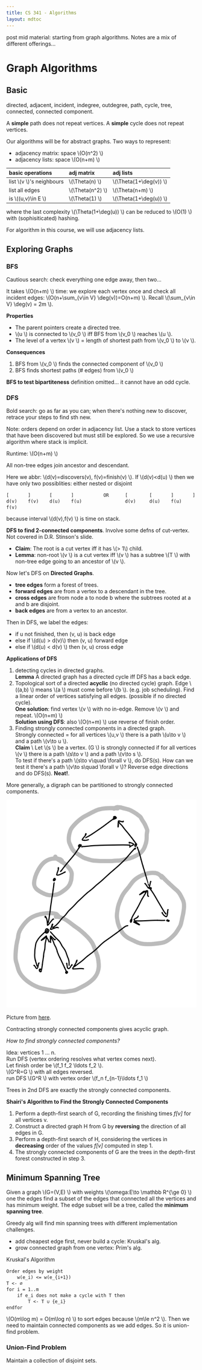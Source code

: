 ```yaml
---
title: CS 341 - Algorithms
layout: mdtoc
---
```

post mid material: starting from graph algorithms. Notes are a mix of different offerings...

# Graph Algorithms
## Basic
directed, adjacent, incident, indegree, outdegree, path, cycle, tree, connected, connected component.

A **simple** path does not repeat vertices. A **simple** cycle does not repeat vertices.


Our algorithms will be for abstract graphs. Two ways to represent:
- adjacency matrix: space &#92;(O(n^2) &#92;)
- adjacency lists: space &#92;(O(n+m) &#92;)

|basic operations  | adj matrix| adj lists|
| :------------- | :------------- | :-- |
| list &#92;(v &#92;)'s neighbours| &#92;(\Theta(n) &#92;) | &#92;(\Theta(1+\deg(v)) &#92;)|
| list all edges | &#92;(\Theta(n^2) &#92;) | &#92;(\Theta(n+m) &#92;) |
| is &#92;((u,v)\in E &#92;) | &#92;(\Theta(1) &#92;) | &#92;(\Theta(1+\deg(u)) &#92;) |

where the last complexity &#92;(\Theta(1+\deg(u)) &#92;)  can be reduced to &#92;(O(1) &#92;)
with (sophisiticated) hashing.

For algorithm in this course, we will use adjacency lists.

## Exploring Graphs

### BFS
Cautious search: check everything one edge away, then two...

It takes &#92;(O(n+m) &#92;) time: we explore each vertex once and check all incident edges: &#92;(O(n+\sum_{v\in V} \deg(v))=O(n+m) &#92;). Recall &#92;(\sum_{v\in V} \deg(v) = 2m &#92;).

**Properties**
- The parent pointers create a directed tree.
- &#92;(u &#92;) is connected to &#92;(v_0 &#92;) iff BFS from &#92;(v_0 &#92;) reaches &#92;(u &#92;).
- The level of a vertex &#92;(v &#92;) = length of shortest path from &#92;(v_0 &#92;) to &#92;(v &#92;).

**Consequences**
1. BFS from &#92;(v_0 &#92;) finds the connected component of &#92;(v_0 &#92;)
2. BFS finds shortest paths (# edges) from &#92;(v_0 &#92;)

**BFS to test bipartiteness**
definition omitted... it cannot have an odd cycle.

### DFS
Bold search: go as far as you can; when there's nothing new to discover, retrace your steps to find sth new.

Note: orders depend on order in adjacency list. Use a stack to store vertices that have been discovered but must still be explored. So we use a recursive algorithm where stack is implicit.

Runtime: &#92;(O(n+m) &#92;)

All non-tree edges join ancestor and descendant.

Here we abbr: &#92;(d(v)=discovers(v), f(v)=finish(v) &#92;). If &#92;(d(v)<d(u) &#92;) then we have only two possiblities: either nested or disjoint
```
[       ]       [       ]           OR      [        [       ]       ]
d(v)    f(v)    d(u)    f(u)                d(v)     d(u)    f(u)    f(v)
```
because interval &#92;(d(v),f(v) &#92;) is time on stack.

**DFS to find 2-connected components**. Involve some defns of cut-vertex. Not covered in D.R. Stinson's slide.
- **Claim**: The root is a cut vertex iff it has &#92;(> 1&#92;) child.
- **Lemma**: non-root &#92;(v &#92;) is a cut vertex iff &#92;(v &#92;) has a subtree &#92;(T &#92;) with non-tree edge going to an ancestor of &#92;(v &#92;).

Now let's DFS on **Directed Graphs**.
- **tree edges** form a forest of trees.
- **forward edges** are from a vertex to a descendant in the tree.
- **cross edges** are from node a to node b where the subtrees rooted at a and b are disjoint.
- **back edges** are from a vertex to an ancestor.

Then in DFS, we label the edges:
- if u not finished, then (v, u) is back edge
- else if &#92;(d(u) > d(v)&#92;) then (v, u) forward edge
- else if &#92;(d(u) < d(v) &#92;) then (v, u) cross edge

**Applications of DFS**
1. detecting cycles in directed graphs.<br>
**Lemma** A directed graph has a directed cycle iff DFS has a back edge.
2. Topological sort of a directed **acyclic** (no directed cycle) graph. Edge &#92;((a,b) &#92;) means &#92;(a &#92;) must come before &#92;(b &#92;). (e.g. job scheduling). Find a linear order of vertices satisfying all edges. (possible if no directed cycle).
<br>**One solution**: find vertex &#92;(v &#92;) with no in-edge. Remove &#92;(v &#92;) and repeat. &#92;(O(n+m) &#92;)
<br>**Solution using DFS**: also &#92;(O(n+m) &#92;) use reverse of finish order.
3. Finding strongly connected components in a directed graph.
<br> Strongly connected = for all vertices &#92;(u,v &#92;) there is a path &#92;(u\to v &#92;) and a path &#92;(v\to u &#92;).
<br> **Claim** &#92; Let &#92;(s &#92;) be a vertex. (G &#92;) is strongly connected if for all vertices &#92;(v &#92;) there is a path &#92;(s\to v &#92;) and a path &#92;(v\to s &#92;).
<br>To test if there's a path &#92;(s\to v\quad \forall v &#92;), do DFS(s). How can we test it there's a path &#92;(v\to s\quad \forall v &#92;)? Reverse edge directions and do DFS(s). **Neat!**.

More generally, a digraph can be partitioned to strongly connected components.

<img src="/pics/DAG.png">

Picture from [here](https://www.cs.cmu.edu/~15451-f17/lectures/lec11-DFS-strong-components.pdf).

Contracting strongly connected components gives acyclic graph.

*How to find strongly connected components?*

Idea: vertices 1 ... n.
<br>Run DFS (vertex ordering resolves what vertex comes next).
<br> Let finish order be &#92;(f_1 f_2 \ldots f_2 &#92;).
<br>&#92;(G^R=G &#92;) with all edges reversed.
<br>run DFS &#92;(G^R &#92;) with vertex order &#92;(f_n f_{n-1}\ldots f_1 &#92;)

Trees in 2nd DFS are exactly the strongly connected components.

**Shairi's Algorithm to Find the Strongly Connected Components**
1. Perform a depth-first search of G, recording the finishing times *f[v]* for all vertices v.
2. Construct a directed graph H from G by **reversing** the direction of all edges in G.
3. Perform a depth-first search of H, considering the vertices in **decreasing** order of the values *f[v]* computed in step 1.
4. The strongly connected components of G are the trees in the depth-first forest constructed in step 3.

## Minimum Spanning Tree
Given a graph &#92;(G=(V,E) &#92;) with weights &#92;(\omega:E\to \mathbb R^{\ge 0} &#92;) one the edges find a subset of the edges that connected all the vertices and has minimum weight. The edge subset will be a tree, called the **minimum spanning tree**.

Greedy alg will find min spanning trees with different implementation challenges.
- add cheapest edge first, never build a cycle: Kruskal's alg.
- grow connected graph from one vertex: Prim's alg.

Kruskal's Algorithm
```
Order edges by weight
    w(e_i) <= w(e_{i+1})
T <- ∅
for i = 1..m
    if e_i does not make a cycle with T then
        T <- T ∪ {e_i}
endfor
```
 &#92;(O(m\log m) = O(m\log n) &#92;) to sort edges because &#92;(m\le n^2 &#92;). Then we need to  maintain connected components as we add edges. So it is union-find problem.

### Union-Find Problem
Maintain a collection of disjoint sets.
